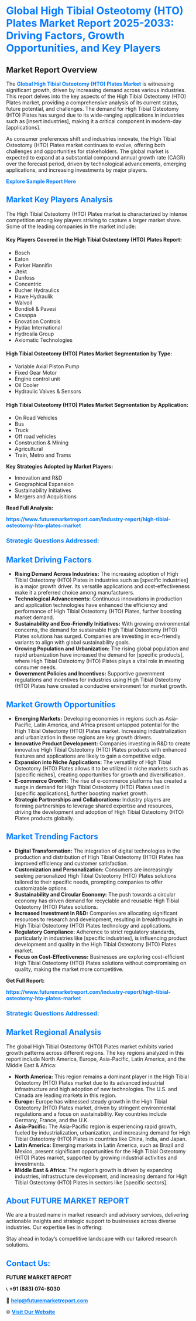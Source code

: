 <h1 style="color: #007BFF;">Global High Tibial Osteotomy (HTO) Plates Market Report 2025-2033: Driving Factors, Growth Opportunities, and Key Players</h1>

<section id="overview">
<h2>Market Report Overview</h2>
<p>The <a href="https://www.futuremarketreport.com/industry-report/high-tibial-osteotomy-hto-plates-market" style="color: #007BFF; text-decoration: none;"><strong>Global High Tibial Osteotomy (HTO) Plates Market</strong></a> is witnessing significant growth, driven by increasing demand across various industries. This report delves into the key aspects of the High Tibial Osteotomy (HTO) Plates market, providing a comprehensive analysis of its current status, future potential, and challenges. The demand for High Tibial Osteotomy (HTO) Plates has surged due to its wide-ranging applications in industries such as [insert industries], making it a critical component in modern-day [applications].</p>
<p>As consumer preferences shift and industries innovate, the High Tibial Osteotomy (HTO) Plates market continues to evolve, offering both challenges and opportunities for stakeholders. The global market is expected to expand at a substantial compound annual growth rate (CAGR) over the forecast period, driven by technological advancements, emerging applications, and increasing investments by major players.</p>
</section>

<section id="overview">
<p><a href="https://www.futuremarketreport.com/request-sample/reportId=33967" style="color: #007BFF; text-decoration: none;"><strong>Explore Sample Report Here</strong></a></p>
</section>

<section id="key-players">
<h2 style="color: #007BFF;">Market Key Players Analysis</h2>
<p>The High Tibial Osteotomy (HTO) Plates market is characterized by intense competition among key players striving to capture a larger market share. Some of the leading companies in the market include:</p>
<h4>Key Players Covered in the High Tibial Osteotomy (HTO) Plates Report:</h4>
<ul><li>Bosch</li><li>Eaton</li><li>Parker Hannifin</li><li>Jtekt</li><li>Danfoss</li><li>Concentric</li><li>Bucher Hydraulics</li><li>Hawe Hydraulik</li><li>Walvoil</li><li>Bondioli &amp; Pavesi</li><li>Casappa</li><li>Enovation Controls</li><li>Hydac International</li><li>Hydrosila Group</li><li>Axiomatic Technologies</li></ul>
<h4>High Tibial Osteotomy (HTO) Plates Market Segmentation by Type:</h4>
<ul><li>Variable Axial Piston Pump</li><li>Fixed Gear Motor</li><li>Engine control unit</li><li>Oil Cooler</li><li>Hydraulic Valves &amp; Sensors</li></ul>

<h4>High Tibial Osteotomy (HTO) Plates Market Segmentation by Application:</h4>
<ul><li>On Road Vehicles</li><li>Bus</li><li>Truck</li><li>Off road vehicles</li><li>Construction &amp; Mining</li><li>Agricultural</li><li>Train, Metro and Trams</li></ul>
<p><strong>Key Strategies Adopted by Market Players:</strong></p>
<ul>
<li>Innovation and R&D</li>
<li>Geographical Expansion</li>
<li>Sustainability Initiatives</li>
<li>Mergers and Acquisitions</li>
</ul>
</section>

<section>
<p><strong>Read Full Analysis: </strong></p><a href="https://www.futuremarketreport.com/industry-report/high-tibial-osteotomy-hto-plates-market" style="color: #007BFF; text-decoration: none;"><strong>https://www.futuremarketreport.com/industry-report/high-tibial-osteotomy-hto-plates-market</strong></a>
<h3 style="color: #007BFF;">Strategic Questions Addressed:</h3>
</section>

<section id="driving-factors">
<h2 style="color: #007BFF;">Market Driving Factors</h2>
<ul>
<li><strong>Rising Demand Across Industries:</strong> The increasing adoption of High Tibial Osteotomy (HTO) Plates in industries such as [specific industries] is a major growth driver. Its versatile applications and cost-effectiveness make it a preferred choice among manufacturers.</li>
<li><strong>Technological Advancements:</strong> Continuous innovations in production and application technologies have enhanced the efficiency and performance of High Tibial Osteotomy (HTO) Plates, further boosting market demand.</li>
<li><strong>Sustainability and Eco-Friendly Initiatives:</strong> With growing environmental concerns, the demand for sustainable High Tibial Osteotomy (HTO) Plates solutions has surged. Companies are investing in eco-friendly variants to align with global sustainability goals.</li>
<li><strong>Growing Population and Urbanization:</strong> The rising global population and rapid urbanization have increased the demand for [specific products], where High Tibial Osteotomy (HTO) Plates plays a vital role in meeting consumer needs.</li>
<li><strong>Government Policies and Incentives:</strong> Supportive government regulations and incentives for industries using High Tibial Osteotomy (HTO) Plates have created a conducive environment for market growth.</li>
</ul>
</section>

<section id="growth-opportunities">
<h2 style="color: #007BFF;">Market Growth Opportunities</h2>
<ul>
<li><strong>Emerging Markets:</strong> Developing economies in regions such as Asia-Pacific, Latin America, and Africa present untapped potential for the High Tibial Osteotomy (HTO) Plates market. Increasing industrialization and urbanization in these regions are key growth drivers.</li>
<li><strong>Innovative Product Development:</strong> Companies investing in R&D to create innovative High Tibial Osteotomy (HTO) Plates products with enhanced features and applications are likely to gain a competitive edge.</li>
<li><strong>Expansion into Niche Applications:</strong> The versatility of High Tibial Osteotomy (HTO) Plates allows it to be utilized in niche markets such as [specific niches], creating opportunities for growth and diversification.</li>
<li><strong>E-commerce Growth:</strong> The rise of e-commerce platforms has created a surge in demand for High Tibial Osteotomy (HTO) Plates used in [specific applications], further boosting market growth.</li>
<li><strong>Strategic Partnerships and Collaborations:</strong> Industry players are forming partnerships to leverage shared expertise and resources, driving the development and adoption of High Tibial Osteotomy (HTO) Plates products globally.</li>
</ul>
</section>

<section id="trending-factors">
<h2 style="color: #007BFF;">Market Trending Factors</h2>
<ul>
<li><strong>Digital Transformation:</strong> The integration of digital technologies in the production and distribution of High Tibial Osteotomy (HTO) Plates has improved efficiency and customer satisfaction.</li>
<li><strong>Customization and Personalization:</strong> Consumers are increasingly seeking personalized High Tibial Osteotomy (HTO) Plates solutions tailored to their specific needs, prompting companies to offer customizable options.</li>
<li><strong>Sustainability and Circular Economy:</strong> The push towards a circular economy has driven demand for recyclable and reusable High Tibial Osteotomy (HTO) Plates solutions.</li>
<li><strong>Increased Investment in R&D:</strong> Companies are allocating significant resources to research and development, resulting in breakthroughs in High Tibial Osteotomy (HTO) Plates technology and applications.</li>
<li><strong>Regulatory Compliance:</strong> Adherence to strict regulatory standards, particularly in industries like [specific industries], is influencing product development and quality in the High Tibial Osteotomy (HTO) Plates market.</li>
<li><strong>Focus on Cost-Effectiveness:</strong> Businesses are exploring cost-efficient High Tibial Osteotomy (HTO) Plates solutions without compromising on quality, making the market more competitive.</li>
</ul>
</section>

<section>
<p><strong>Get Full Report: </strong></p><a href="https://www.futuremarketreport.com/industry-report/high-tibial-osteotomy-hto-plates-market" style="color: #007BFF; text-decoration: none;"><strong>https://www.futuremarketreport.com/industry-report/high-tibial-osteotomy-hto-plates-market</strong></a>
<h3 style="color: #007BFF;">Strategic Questions Addressed:</h3>
</section>


<section id="regional-analysis">
<h2 style="color: #007BFF;">Market Regional Analysis</h2>
<p>The global High Tibial Osteotomy (HTO) Plates market exhibits varied growth patterns across different regions. The key regions analyzed in this report include North America, Europe, Asia-Pacific, Latin America, and the Middle East & Africa:</p>
<ul>
<li><strong>North America:</strong> This region remains a dominant player in the High Tibial Osteotomy (HTO) Plates market due to its advanced industrial infrastructure and high adoption of new technologies. The U.S. and Canada are leading markets in this region.</li>
<li><strong>Europe:</strong> Europe has witnessed steady growth in the High Tibial Osteotomy (HTO) Plates market, driven by stringent environmental regulations and a focus on sustainability. Key countries include Germany, France, and the U.K.</li>
<li><strong>Asia-Pacific:</strong> The Asia-Pacific region is experiencing rapid growth, fueled by industrialization, urbanization, and increasing demand for High Tibial Osteotomy (HTO) Plates in countries like China, India, and Japan.</li>
<li><strong>Latin America:</strong> Emerging markets in Latin America, such as Brazil and Mexico, present significant opportunities for the High Tibial Osteotomy (HTO) Plates market, supported by growing industrial activities and investments.</li>
<li><strong>Middle East & Africa:</strong> The region’s growth is driven by expanding industries, infrastructure development, and increasing demand for High Tibial Osteotomy (HTO) Plates in sectors like [specific sectors].</li>
</ul>
</section>

<footer>
<h2 style="color: #007BFF;">About FUTURE MARKET REPORT</h2>
<p>We are a trusted name in market research and advisory services, delivering actionable insights and strategic support to businesses across diverse industries. Our expertise lies in offering:</p>

<p>Stay ahead in today’s competitive landscape with our tailored research solutions.</p>

<h2 style="color: #007BFF;">Contact Us:</h2>
<p><strong>FUTURE MARKET REPORT</strong></p>
<p>📞 <strong>+91 (883) 074-8030</strong></p>
<p>📧 <strong><a href="mailto:help@futuremarketreport.com" style="color: #007BFF;">help@futuremarketreport.com</a></strong></p>
<p>🌐 <strong><a href="https://www.futuremarketreport.com/" style="color: #007BFF;">Visit Our Website</a></strong></p>
</footer>